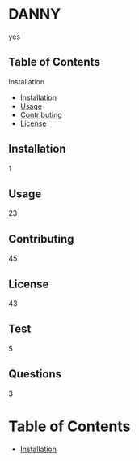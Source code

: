 # DANNY

yes

## Table of Contents
Installation

- [Installation](#installation)
- [Usage](#usage)
- [Contributing](#contributing)
- [License](#license)

## Installation

1

## Usage

23

## Contributing

45

## License

43

## Test

5

## Questions

3
# Table of Contents

- [Installation](#installation)